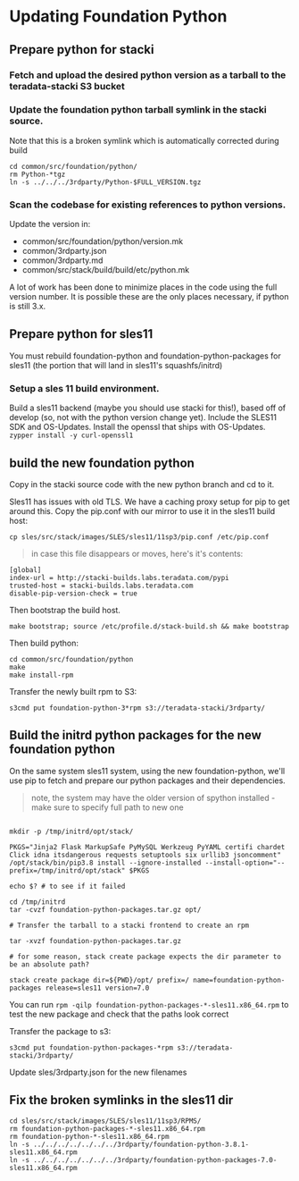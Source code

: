 # Updating Foundation Python

## Prepare python for stacki

### Fetch and upload the desired python version as a tarball to the teradata-stacki S3 bucket

### Update the foundation python tarball symlink in the stacki source.

Note that this is a broken symlink which is automatically corrected during build

```
cd common/src/foundation/python/
rm Python-*tgz
ln -s ../../../3rdparty/Python-$FULL_VERSION.tgz
```

### Scan the codebase for existing references to python versions.

Update the version in:

* common/src/foundation/python/version.mk
* common/3rdparty.json
* common/3rdparty.md
* common/src/stack/build/build/etc/python.mk

A lot of work has been done to minimize places in the code using the full version number.  It is possible these are the only places necessary, if python is still 3.x.

## Prepare python for sles11

You must rebuild foundation-python and foundation-python-packages for sles11 (the portion that will land in sles11's squashfs/initrd)

### Setup a sles 11 build environment.

Build a sles11 backend (maybe you should use stacki for this!), based off of develop (so, not with the python version change yet).  Include the SLES11 SDK and OS-Updates.  Install the openssl that ships with OS-Updates. `zypper install -y curl-openssl1`

## build the new foundation python

Copy in the stacki source code with the new python branch and cd to it.

Sles11 has issues with old TLS.  We have a caching proxy setup for pip to get around this. Copy the pip.conf with our mirror to use it in the sles11 build host:

`cp sles/src/stack/images/SLES/sles11/11sp3/pip.conf /etc/pip.conf`

> in case this file disappears or moves, here's it's contents:

```
[global]
index-url = http://stacki-builds.labs.teradata.com/pypi
trusted-host = stacki-builds.labs.teradata.com
disable-pip-version-check = true
```

Then bootstrap the build host.

`make bootstrap; source /etc/profile.d/stack-build.sh && make bootstrap`

Then build python:

```
cd common/src/foundation/python
make
make install-rpm
```

Transfer the newly built rpm to S3:

`s3cmd put foundation-python-3*rpm s3://teradata-stacki/3rdparty/`

## Build the initrd python packages for the new foundation python

On the same system sles11 system, using the new foundation-python, we'll use pip to fetch and prepare our python packages and their dependencies.

> note, the system may have the older version of spython installed - make sure to specify full path to new one

```

mkdir -p /tmp/initrd/opt/stack/

PKGS="Jinja2 Flask MarkupSafe PyMySQL Werkzeug PyYAML certifi chardet Click idna itsdangerous requests setuptools six urllib3 jsoncomment"
/opt/stack/bin/pip3.8 install --ignore-installed --install-option="--prefix=/tmp/initrd/opt/stack" $PKGS

echo $? # to see if it failed

cd /tmp/initrd
tar -cvzf foundation-python-packages.tar.gz opt/

# Transfer the tarball to a stacki frontend to create an rpm

tar -xvzf foundation-python-packages.tar.gz

# for some reason, stack create package expects the dir parameter to be an absolute path?

stack create package dir=${PWD}/opt/ prefix=/ name=foundation-python-packages release=sles11 version=7.0
```

You can run `rpm -qilp foundation-python-packages-*-sles11.x86_64.rpm` to test the new package and check that the paths look correct

Transfer the package to s3:

`s3cmd put foundation-python-packages-*rpm s3://teradata-stacki/3rdparty/`

Update sles/3rdparty.json for the new filenames

## Fix the broken symlinks in the sles11 dir

```
cd sles/src/stack/images/SLES/sles11/11sp3/RPMS/
rm foundation-python-packages-*-sles11.x86_64.rpm
rm foundation-python-*-sles11.x86_64.rpm
ln -s ../../../../../../../3rdparty/foundation-python-3.8.1-sles11.x86_64.rpm
ln -s ../../../../../../../3rdparty/foundation-python-packages-7.0-sles11.x86_64.rpm
```
